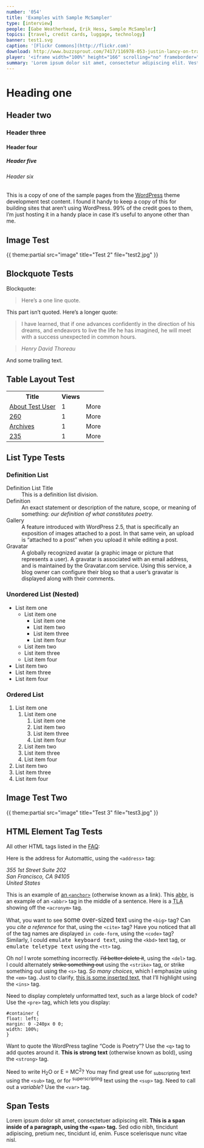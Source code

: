 ```yaml
---
number: '054'
title: 'Examples with Sample McSampler'
type: [interview]
people: [Gabe Weatherhead, Erik Hess, Sample McSampler]
topics: [travel, credit cards, luggage, technology]
banner: test1.svg
caption: '[Flickr Commons](http://flickr.com)'
download: http://www.buzzsprout.com/7417/116978-053-justin-lancy-on-travel-hacking.mp3
player: '<iframe width="100%" height="166" scrolling="no" frameborder="no" src="https://w.soundcloud.com/player/?url=https%3A//api.soundcloud.com/tracks/116524167"></iframe>'
summary: 'Lorem ipsum dolor sit amet, consectetur adipiscing elit. Vestibulum at orci magna. Phasellus augue justo, sodales eu pulvinar ac, vulputate eget nulla. Mauris massa sem, tempor sed cursus et, semper tincidunt lacus. Praesent sagittis, quam id egestas consequat, nisl orci vehicula libero, quis ultricies nulla magna interdum sem. Maecenas eget orci vitae eros accumsan mollis. Cras mi mi, rutrum id aliquam in, aliquet vitae tellus. Sed neque justo, cursus in commodo eget, facilisis eget nunc. Cras tincidunt auctor varius.'
---
```


# Heading one
## Header two
### Header three
#### Header four
##### Header five
###### Header six

This is a copy of one of the sample pages from the [WordPress](http://wordpress.org) theme development test content. I found it handy to keep a copy of this for building sites that aren’t using WordPress. 99% of the credit goes to them, I’m just hosting it in a handy place in case it’s useful to anyone other than me.

## Image Test

{{ theme:partial src="image" title="Test 2" file="test2.jpg" }}

## Blockquote Tests

Blockquote:

>Here’s a one line quote.

This part isn’t quoted.  Here’s a longer quote:

>I have learned, that if one advances confidently in the direction of his dreams, and endeavors to live the life he has imagined, he will meet with a success unexpected in common hours.

><cite>Henry David Thoreau </cite>

And some trailing text.

## Table Layout Test

<table class="statsDay">
<tbody>
<tr>
<th>Title</th>
<th class="views">Views</th>
<th></th>
</tr>
<tr class="alternate">
<td class="label"><a href="http:/example.com/">About Test User</a></td>
<td class="views">1</td>
<td class="more">More</td>
</tr>
<tr>
<td class="label"><a href="http://example.com/" onclick="javascript:_gaq.push(['_trackEvent','outbound-article','http://example.com/']);">260</a></td>
<td class="views">1</td>
<td class="more">More</td>
</tr>
<tr class="alternate">
<td class="label"><a href="http://example.com" onclick="javascript:_gaq.push(['_trackEvent','outbound-article','http://example.com']);">Archives</a></td>
<td class="views">1</td>
<td class="more">More</td>
</tr>
<tr>
<td class="label"><a href="http://example.com" onclick="javascript:_gaq.push(['_trackEvent','outbound-article','http://example.com']);">235</a></td>
<td class="views">1</td>
<td class="more">More</td>
</tr>
</tbody>
</table>

## List Type Tests
### Definition List
<dl>
<dt>Definition List Title</dt>
<dd>This is a definition list division.</dd>
<dt>Definition</dt>
<dd>An exact statement or description of the nature, scope, or meaning of something: <em>our definition of what constitutes poetry.</em></dd>
<dt>Gallery</dt>
<dd>A feature introduced with WordPress 2.5, that is specifically an exposition of images attached to a post. In that same vein, an upload is “attached to a post” when you upload it while editing a post.</dd>
<dt>Gravatar</dt>
<dd>A globally recognized avatar (a graphic image or picture that represents a user). A gravatar is associated with an email address, and is maintained by the Gravatar.com service. Using this service, a blog owner can configure their blog so that a user’s gravatar is displayed along with their comments.</dd>
</dl>

### Unordered List (Nested)

<ul>
<li>List item one
<ul>
<li>List item one
<ul>
<li>List item one</li>
<li>List item two</li>
<li>List item three</li>
<li>List item four</li>
</ul>
</li>
<li>List item two</li>
<li>List item three</li>
<li>List item four</li>
</ul>
</li>
<li>List item two</li>
<li>List item three</li>
<li>List item four</li>
</ul>

### Ordered List

<ol>
<li>List item one
<ol>
<li>List item one
<ol>
<li>List item one</li>
<li>List item two</li>
<li>List item three</li>
<li>List item four</li>
</ol>
</li>
<li>List item two</li>
<li>List item three</li>
<li>List item four</li>
</ol>
</li>
<li>List item two</li>
<li>List item three</li>
<li>List item four</li>
</ol>

## Image Test Two

{{ theme:partial src="image" title="Test 3" file="test3.jpg" }}

## HTML Element Tag Tests

All other HTML tags listed in the <a href="http://en.support.wordpress.com/code/" onclick="javascript:_gaq.push(['_trackEvent','outbound-article','http://en.support.wordpress.com/code/']);">FAQ</a>:

Here is the address for Automattic, using the `<address>` tag:

<address>355 1st Street Suite 202<br />
San Francisco, CA 94105<br />
United States</address>

This is an example of [an `<anchor>`](http://example.com) (otherwise known as a link). This <abbr title="abbreviation">abbr.</abbr> is an example of an `<abbr>` tag in the middle of a sentence. Here is a <acronym title="three-letter acronym">TLA</acronym> showing off the `<acronym>` tag. 

What, you want to see <big>some over-sized text</big> using the `<big>` tag? Can you <cite>cite a reference</cite> for that, using the `<cite>` tag? Have you noticed that all of the tag names are displayed `in code-form`, using the `<code>` tag? Similarly, I could <kbd>emulate keyboard text</kbd>, using the `<kbd>` text tag, or <tt>emulate teletype text</tt> using the `<tt>` tag.

Oh no! I wrote something incorrectly. <del>I’d better delete it</del>, using the `<del>` tag. I could alternately <span style="text-decoration:line-through;">strike something out</span> using the `<strike>` tag, or strike something out using the `<s>` tag. <em>So many choices</em>, which I emphasize using the `<em>` tag. Just to clarify, <ins>this is some inserted text</ins>, that I’ll highlight using the `<ins>` tag.

Need to display completely unformatted text, such as a large block of code? Use the `<pre>` tag, which lets you display:

    #container {
    float: left;
    margin: 0 -240px 0 0;
    width: 100%;
    }

Want to quote the WordPress tagline <q>Code is Poetry</q>? Use the `<q>` tag to add quotes around it. <strong>This is strong text</strong> (otherwise known as bold), using the `<strong>` tag.

Need to write H<sub>2</sub>O or E = MC<sup>2</sup>? You may find great use for <sub>subscripting</sub> text using the `<sub>` tag, or for <sup>superscripting</sup> text using the `<sup>` tag. Need to call out a <var>variable</var>? Use the `<var>` tag.

## Span Tests

Lorem ipsum dolor sit amet, consectetuer adipiscing elit. <span><strong>This is a span inside of a paragraph, using the `<span>` tag.</strong></span> Sed odio nibh, tincidunt adipiscing, pretium nec, tincidunt id, enim. Fusce scelerisque nunc vitae nisl.
